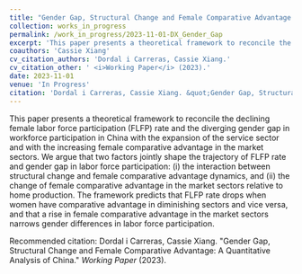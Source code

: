 ```yaml
---
title: "Gender Gap, Structural Change and Female Comparative Advantage: A Quantitative Analysis of China"
collection: works_in_progress
permalink: /work_in_progress/2023-11-01-DX_Gender_Gap
excerpt: 'This paper presents a theoretical framework to reconcile the declining female labor force participation (FLFP) rate and the diverging gender gap in workforce participation in China with the expansion of the service sector and with the increasing female comparative advantage in the market sectors. We argue that two factors jointly shape the trajectory of FLFP rate and gender gap in labor force participation: (i) the interaction between structural change and female comparative advantage dynamics, and (ii) the change of female comparative advantage in the market sectors relative to home production. The framework predicts that FLFP rate drops when women have comparative advantage in diminishing sectors and vice versa, and that a rise in female comparative advantage in the market sectors narrows gender differences in labor force participation.'
coauthors: 'Cassie Xiang'
cv_citation_authors: 'Dordal i Carreras, Cassie Xiang.'
cv_citation_other: ' <i>Working Paper</i> (2023).'
date: 2023-11-01
venue: 'In Progress'
citation: 'Dordal i Carreras, Cassie Xiang. &quot;Gender Gap, Structural Change and Female Comparative Advantage: A Quantitative Analysis of China.&quot;  <i>Working Paper</i> (2023).'
---
```

This paper presents a theoretical framework to reconcile the declining female labor force participation (FLFP) rate and the diverging gender gap in workforce participation in China with the expansion of the service sector and with the increasing female comparative advantage in the market sectors. We argue that two factors jointly shape the trajectory of FLFP rate and gender gap in labor force participation: (i) the interaction between structural change and female comparative advantage dynamics, and (ii) the change of female comparative advantage in the market sectors relative to home production. The framework predicts that FLFP rate drops when women have comparative advantage in diminishing sectors and vice versa, and that a rise in female comparative advantage in the market sectors narrows gender differences in labor force participation.

Recommended citation: Dordal i Carreras, Cassie Xiang. "Gender Gap, Structural Change and Female Comparative Advantage: A Quantitative Analysis of China."  <i>Working Paper</i> (2023).